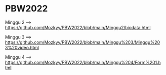# PBW2022
Minggu 2 ==> https://github.com/Mozkyy/PBW2022/blob/main/Minggu2/biodata.html 

Minggu 3 ==> https://github.com/Mozkyy/PBW2022/blob/main/Minggu%203/Minggu%203%20video.html

Minggu 4 ==> https://github.com/Mozkyy/PBW2022/blob/main/Minggu%204/Form%201.html
